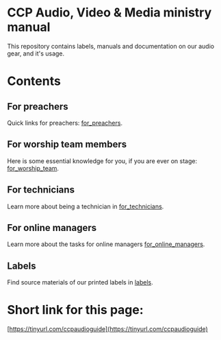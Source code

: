 # CCP Audio, Video & Media ministry manual

This repository contains labels, manuals and documentation on our audio gear, and it's usage.

# Contents

## For preachers

Quick links for preachers: [for_preachers](for_preachers). 

## For worship team members

Here is some essential knowledge for you, if you are ever on stage: [for_worship_team](for_worship_team). 

## For technicians

Learn more about being a technician in [for_technicians](for_technicians). 

## For online managers

Learn more about the tasks for online managers [for_online_managers](for_online_managers). 


## Labels

Find source materials of our printed labels in  [labels](labels).


# Short link for this page:
[https://tinyurl.com/ccpaudioguide](https://tinyurl.com/ccpaudioguide)



